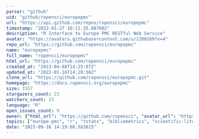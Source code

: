 ```yaml
---
parser: "github"
uid: "github/ropensci/europepmc"
url: "https://api.github.com/repos/ropensci/europepmc"
timestamp: "2022-01-27 10:11:35.087082"
description: "R Interface to Europe PMC RESTful Web Service"
avatar: "https://avatars.githubusercontent.com/u/1200269?v=4"
repo_url: "https://github.com/ropensci/europepmc"
name: "europepmc"
full_name: "ropensci/europepmc"
html_url: "https://github.com/ropensci/europepmc"
created_at: "2013-04-08T14:25:07Z"
updated_at: "2022-01-16T14:20:56Z"
clone_url: "https://github.com/ropensci/europepmc.git"
homepage: "https://docs.ropensci.org/europepmc"
size: 1557
stargazers_count: 23
watchers_count: 23
language: "R"
open_issues_count: 9
owner: {"html_url": "https://github.com/ropensci", "avatar_url": "https://avatars.githubusercontent.com/u/1200269?v=4", "login": "ropensci", "type": "Organization"}
topics: ["europe-pmc", "r", "rstats", "bibliometrics", "scientific-literature", "scientific-publications", "r-package", "pubmed", "pubmedcentral", "literature"]
date: "2023-09-16 14:19:06.583815"
---
```

